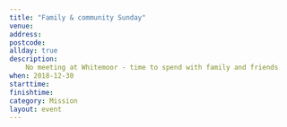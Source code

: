 ```yaml
---
title: "Family & community Sunday"
venue: 
address: 
postcode: 
allday: true
description: 
    No meeting at Whitemoor - time to spend with family and friends
when: 2018-12-30
starttime: 
finishtime: 
category: Mission
layout: event
---
```

